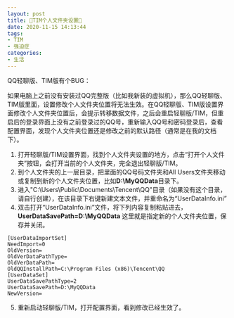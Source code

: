 ```yaml
---
layout: post
title: 🥭TIM个人文件夹设置🥭
date: 2020-11-15 14:13:44
tags:
- TIM
- 强迫症
categories: 
- 生活
---
```


QQ轻聊版、TIM版有个BUG：

如果电脑上之前没有安装过QQ完整版（比如我新装的虚拟机），那么QQ轻聊版、TIM版里面，设置修改个人文件夹位置将无法生效。在QQ轻聊版、TIM版设置界面修改个人文件夹位置后，会提示转移数据文件，之后会重启轻聊版/TIM，但重启后的登录界面上没有之前登录过的QQ号，重新输入QQ号和密码登录后，查看配置界面，发现个人文件夹位置还是修改之前的默认路径（通常是在我的文档下）。

1. 打开轻聊版/TIM设置界面，找到个人文件夹设置的地方，点击“打开个人文件夹”按钮，会打开当前的个人文件夹，完全退出轻聊版/TIM。
2. 到个人文件夹的上一层目录，把里面的QQ号码文件夹和All Users文件夹移动或复制到新的个人文件夹位置，比如**D:\MyQQData**目录下。
3. 进入"C:\Users\Public\Documents\Tencent\QQ"目录（如果没有这个目录，请自行创建），在该目录下右键新建文本文件，并重命名为“UserDataInfo.ini”
4. 双击打开“UserDataInfo.ini”文件，将下列内容复制粘贴进去，**UserDataSavePath=D:\MyQQData** 这里就是指定新的个人文件夹位置，保存并关闭。

```
[UserDataImportSet]
NeedImport=0
OldVersion=
OldVerDataPathType=
OldVerDataPath=
OldQQInstallPath=C:\Program Files (x86)\Tencent\QQ
[UserDataSet]
UserDataSavePathType=2
UserDataSavePath=D:\MyQQData
NewVersion=
```



5. 重新启动轻聊版/TIM，打开配置界面，看到修改已经生效了。  
